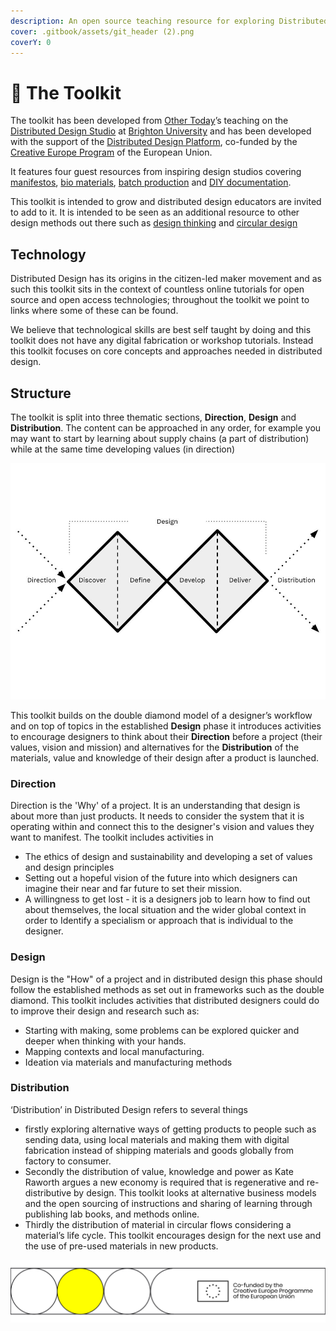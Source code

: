 ```yaml
---
description: An open source teaching resource for exploring Distributed Design
cover: .gitbook/assets/git_header (2).png
coverY: 0
---
```


# 🧰 The Toolkit

The toolkit has been developed from [Other Today](https://www.other.today)’s teaching on the [Distributed Design Studio](https://wikifactory.com/+othertodaystudio) at [Brighton University](https://www.brighton.ac.uk/courses/study/product-design-with-professional-experience-bsc-hons.aspx) and has been developed with the support of the [Distributed Design Platform](https://distributeddesign.eu), co-funded by the[ Creative Europe Program](https://ec.europa.eu/culture/creative-europe) of the European Union.&#x20;

It features four guest resources from inspiring design studios covering [manifestos](session-2/your-graphic-identity.md#making-your-manifesto), [bio materials](session-6/material-experimentation.md#contents), [batch production](introduction-1/batch.works.md#contents) and [DIY documentation](session-6/documenting-your-work-1.md#contents).

This toolkit is intended to grow and distributed design educators are invited to add to it. It is intended to be seen as an additional resource to other design methods out there such as [design thinking](https://www.designkit.org) and [circular design](https://www.circulardesignguide.com)

## Technology

Distributed Design has its origins in the citizen-led maker movement and as such this toolkit sits in the context of countless online tutorials for open source and open access technologies; throughout the toolkit we point to links where some of these can be found.&#x20;

We believe that technological skills are best self taught by doing and this toolkit does not have any digital fabrication or workshop tutorials. Instead this toolkit focuses on core concepts and approaches needed in distributed design.&#x20;

## Structure

The toolkit is split into three thematic sections, **Direction**, **Design** and **Distribution**. The content can be approached in any order, for example you may want to start by learning about supply chains (a part of distribution) while at the same time developing values (in direction)

![Expanded double diamond adapted from the UK Design Council's Systemic Design Framework](<.gitbook/assets/Planning presentation (1).jpg>)



This toolkit builds on the double diamond model of a designer’s workflow and on top of topics in the established **Design** phase it introduces activities to encourage designers to think about their **Direction** before a project (their values, vision and mission) and alternatives for the **Distribution** of the materials, value and knowledge of their design after a product is launched.

### Direction

Direction is the 'Why' of a project. It is an understanding that design is about more than just products. It needs to consider the system that it is operating within and connect this to the designer's vision and values they want to manifest. The toolkit includes activities in

* The ethics of design and sustainability and developing a set of values and design principles&#x20;
* Setting out a hopeful vision of the future into which designers can imagine their near and far future to set their mission.&#x20;
* A willingness to get lost - it is a designers job to learn how to find out about themselves, the local situation and the wider global context in order to Identify a specialism or approach that is individual to the designer.&#x20;

### Design

Design is the "How" of a project and in distributed design this phase should follow the established methods as set out in frameworks such as the double diamond. This toolkit includes activities that distributed designers could do to improve their design and research such as:

* Starting with making, some problems can be explored quicker and deeper when thinking with your hands.&#x20;
* Mapping contexts and local manufacturing.&#x20;
* Ideation via materials and manufacturing methods&#x20;

### Distribution

‘Distribution’ in Distributed Design refers to several things

* firstly exploring alternative ways of getting products to people such as sending data, using local materials and making them with digital fabrication instead of shipping materials and goods globally from factory to consumer.
* Secondly the distribution of value, knowledge and power as Kate Raworth argues a new economy is required that is regenerative and re-distributive by design. This toolkit looks at alternative business models and the open sourcing of instructions and sharing of learning through publishing lab books, and methods online.
* Thirdly the distribution of material in circular flows considering a material’s life cycle. This toolkit encourages design for the next use and the use of pre-used materials in new products.



![](.gitbook/assets/gitfooter.png)
